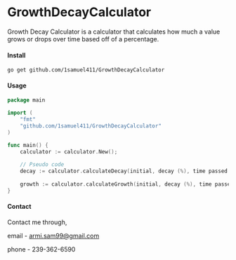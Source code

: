 # GrowthDecayCalculator
Growth Decay Calculator is a calculator that calculates how much a value grows or drops over time based off of a percentage.

#### Install

    go get github.com/1samuel411/GrowthDecayCalculator

#### Usage

```go
package main

import (
    "fmt"
    "github.com/1samuel411/GrowthDecayCalculator"
)

func main() {
    calculator := calculator.New();
    
    // Pseudo code
    decay := calculator.calculateDecay(initial, decay (%), time passed (y));
    
    growth := calculator.calculateGrowth(initial, decay (%), time passed (y));
}
```

#### Contact

Contact me through,

email - armi.sam99@gmail.com

phone - 239-362-6590
